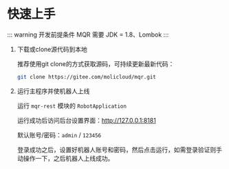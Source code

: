 # 快速上手

::: warning 开发前提条件
MQR 需要 JDK = 1.8、Lombok
:::

1. 下载或clone源代码到本地

   推荐使用git clone的方式获取源码，可持续更新最新代码：

   ``` bash
   git clone https://gitee.com/molicloud/mqr.git
   ```

2. 运行主程序并使机器人上线

   运行 `mqr-rest` 模块的 `RobotApplication`
   
   运行成功后访问后台设置界面：http://127.0.0.1:8181
   
   默认账号/密码：`admin` / `123456`
   
   登录成功之后，设置好机器人账号和密码，然后点击运行，如需登录验证则手动操作一下，之后机器人上线成功。